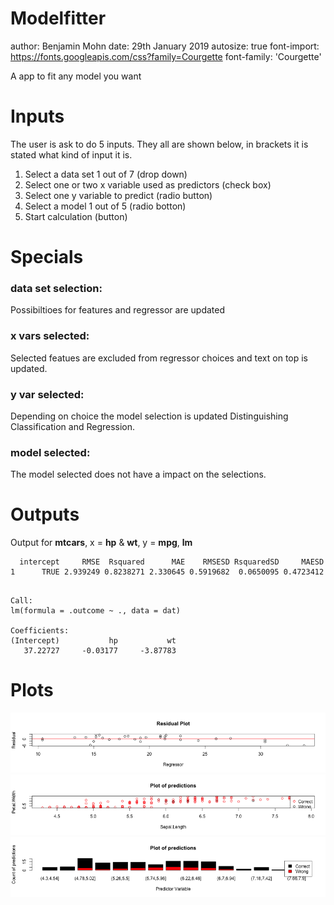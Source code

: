 Modelfitter
========================================================
author: Benjamin Mohn
date: 29th January 2019
autosize: true
font-import: https://fonts.googleapis.com/css?family=Courgette
font-family: 'Courgette'


A app to fit any model you want


Inputs
========================================================
The user is ask to do 5 inputs. They all are shown below, in brackets it is stated what kind of input it is. 

1. Select a data set 1 out of 7 (drop down)  
2. Select one or two x variable used as predictors (check box)
3. Select one y variable to predict (radio button)
4. Select a model 1 out of 5 (radio botton)
5. Start calculation (button)


    
Specials
========================================================
### data set selection:

Possibiltioes for features and regressor are updated

### x vars selected:   

Selected featues are excluded from regressor choices and text on top is updated.

### y var selected: 

Depending on choice the model selection is updated
Distinguishing Classification and Regression.

### model selected: 

The model selected does not have a impact on the selections. 

Outputs
========================================================
Output for **mtcars**, x = **hp** & **wt**, y = **mpg**, **lm**




```
  intercept     RMSE  Rsquared      MAE    RMSESD RsquaredSD     MAESD
1      TRUE 2.939249 0.8238271 2.330645 0.5919682  0.0650095 0.4723412
```


```

Call:
lm(formula = .outcome ~ ., data = dat)

Coefficients:
(Intercept)           hp           wt  
   37.22727     -0.03177     -3.87783  
```

Plots
========================================================

![plot of chunk third](myShinyPitch-figure/third-1.png)
![plot of chunk plot1](myShinyPitch-figure/plot1-1.png)
![plot of chunk plot2](myShinyPitch-figure/plot2-1.png)
